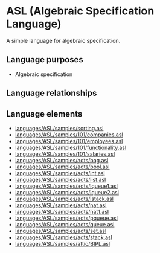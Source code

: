 # ASL (Algebraic Specification Language)
A simple language for algebraic specification.
## Language purposes
* Algebraic specification

## Language relationships

## Language elements
* [languages/ASL/samples/sorting.asl](../../languages/ASL/samples/sorting.asl)
* [languages/ASL/samples/101/companies.asl](../../languages/ASL/samples/101/companies.asl)
* [languages/ASL/samples/101/employees.asl](../../languages/ASL/samples/101/employees.asl)
* [languages/ASL/samples/101/functionality.asl](../../languages/ASL/samples/101/functionality.asl)
* [languages/ASL/samples/101/salaries.asl](../../languages/ASL/samples/101/salaries.asl)
* [languages/ASL/samples/adts/bag.asl](../../languages/ASL/samples/adts/bag.asl)
* [languages/ASL/samples/adts/bool.asl](../../languages/ASL/samples/adts/bool.asl)
* [languages/ASL/samples/adts/int.asl](../../languages/ASL/samples/adts/int.asl)
* [languages/ASL/samples/adts/list.asl](../../languages/ASL/samples/adts/list.asl)
* [languages/ASL/samples/adts/lqueue1.asl](../../languages/ASL/samples/adts/lqueue1.asl)
* [languages/ASL/samples/adts/lqueue2.asl](../../languages/ASL/samples/adts/lqueue2.asl)
* [languages/ASL/samples/adts/lstack.asl](../../languages/ASL/samples/adts/lstack.asl)
* [languages/ASL/samples/adts/nat.asl](../../languages/ASL/samples/adts/nat.asl)
* [languages/ASL/samples/adts/nat1.asl](../../languages/ASL/samples/adts/nat1.asl)
* [languages/ASL/samples/adts/pqueue.asl](../../languages/ASL/samples/adts/pqueue.asl)
* [languages/ASL/samples/adts/queue.asl](../../languages/ASL/samples/adts/queue.asl)
* [languages/ASL/samples/adts/set.asl](../../languages/ASL/samples/adts/set.asl)
* [languages/ASL/samples/adts/stack.asl](../../languages/ASL/samples/adts/stack.asl)
* [languages/ASL/samples/attic/BIPL.asl](../../languages/ASL/samples/attic/BIPL.asl)
